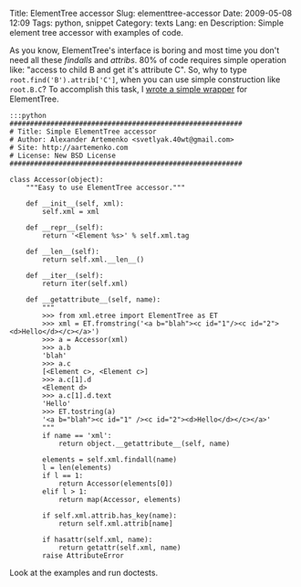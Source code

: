 Title: ElementTree accessor
Slug: elementtree-accessor
Date: 2009-05-08 12:09
Tags: python, snippet
Category: texts
Lang: en
Description: Simple element tree accessor with examples of code.

As you know, ElementTree's interface is boring and most time you don't need all these *findalls* and *attribs*. 80% of code requires simple operation like: "access to child B and get it's attribute C". So, why to type `root.find('B').attrib['C']`, when you can use simple construction like `root.B.C`? To accomplish this task, I [wrote a simple wrapper][et-accessor] for ElementTree.

    :::python
    #########################################################
    # Title: Simple ElementTree accessor
    # Author: Alexander Artemenko <svetlyak.40wt@gmail.com>
    # Site: http://aartemenko.com
    # License: New BSD License
    #########################################################

    class Accessor(object):
        """Easy to use ElementTree accessor."""

        def __init__(self, xml):
            self.xml = xml

        def __repr__(self):
            return '<Element %s>' % self.xml.tag

        def __len__(self):
            return self.xml.__len__()

        def __iter__(self):
            return iter(self.xml)

        def __getattribute__(self, name):
            """
            >>> from xml.etree import ElementTree as ET
            >>> xml = ET.fromstring('<a b="blah"><c id="1"/><c id="2"><d>Hello</d></c></a>')
            >>> a = Accessor(xml)
            >>> a.b
            'blah'
            >>> a.c
            [<Element c>, <Element c>]
            >>> a.c[1].d
            <Element d>
            >>> a.c[1].d.text
            'Hello'
            >>> ET.tostring(a)
            '<a b="blah"><c id="1" /><c id="2"><d>Hello</d></c></a>'
            """
            if name == 'xml':
                return object.__getattribute__(self, name)

            elements = self.xml.findall(name)
            l = len(elements)
            if l == 1:
                return Accessor(elements[0])
            elif l > 1:
                return map(Accessor, elements)

            if self.xml.attrib.has_key(name):
                return self.xml.attrib[name]

            if hasattr(self.xml, name):
                return getattr(self.xml, name)
            raise AttributeError


Look at the examples and run doctests.

[et-accessor]: http://gist.github.com/108704